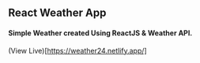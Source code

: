 ## React Weather App

#### Simple Weather created Using ReactJS & Weather API.

(View Live)[https://weather24.netlify.app/]
